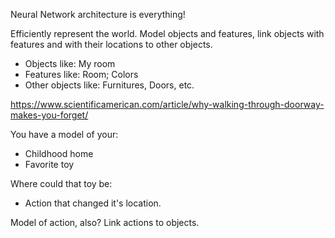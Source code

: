 Neural Network architecture is everything!

Efficiently represent the world. Model objects and features, link objects with features and with their locations to other objects.

 - Objects like: My room
 - Features like: Room; Colors
 - Other objects like: Furnitures, Doors, etc.

https://www.scientificamerican.com/article/why-walking-through-doorway-makes-you-forget/

You have a model of your:
 - Childhood home
 - Favorite toy

Where could that toy be:
 - Action that changed it's location.

Model of action, also? Link actions to objects.
